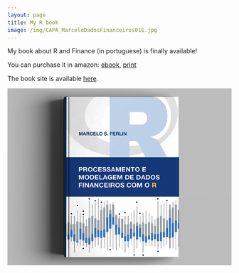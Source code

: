 ```yaml
---
layout: page
title: My R book
image: /img/CAPA_MarceloDadosFinanceiros01E.jpg
---
```


My book about R and Finance (in portuguese) is finally available! 

You can purchase it in amazon: [ebook](https://www.amazon.com.br/dp/B01N4VXYPM), [print](https://www.amazon.com/dp/8592243513)

The book site is available [here]( https://sites.google.com/view/r-financas/p%C3%A1gina-inicial).

![](/img/CAPA_MarceloDadosFinanceiros01E.jpg)



